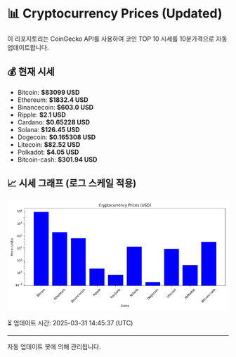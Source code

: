 
# 📊 Cryptocurrency Prices (Updated)

이 리포지토리는 CoinGecko API를 사용하여 코인 TOP 10 시세를 10분가격으로 자동 업데이트합니다.

## 💰 현재 시세
- Bitcoin: **$83099 USD**
- Ethereum: **$1832.4 USD**
- Binancecoin: **$603.0 USD**
- Ripple: **$2.1 USD**
- Cardano: **$0.65228 USD**
- Solana: **$126.45 USD**
- Dogecoin: **$0.165308 USD**
- Litecoin: **$82.52 USD**
- Polkadot: **$4.05 USD**
- Bitcoin-cash: **$301.94 USD**

## 📈 시세 그래프 (로그 스케일 적용)
![Crypto Prices](crypto_prices.png)

⏳ 업데이트 시간: 2025-03-31 14:45:37 (UTC)

---
자동 업데이트 봇에 의해 관리됩니다.
